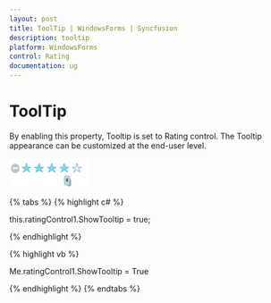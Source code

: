 ```yaml
---
layout: post
title: ToolTip | WindowsForms | Syncfusion
description: tooltip
platform: WindowsForms
control: Rating  
documentation: ug
---
```


# ToolTip

By enabling this property, Tooltip is set to Rating control. The Tooltip appearance can be customized at the end-user level.

![](ToolTip_images/ToolTip_img1.png)

{% tabs %}
{% highlight c# %}

this.ratingControl1.ShowTooltip = true;

{% endhighlight %}

{% highlight vb %}

Me.ratingControl1.ShowTooltip = True

{% endhighlight %}
{% endtabs %}
